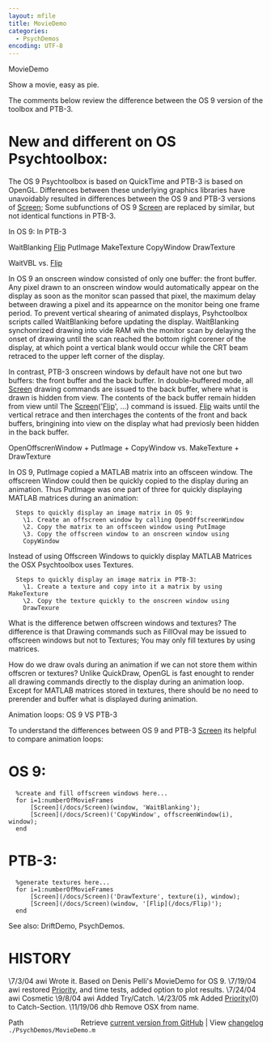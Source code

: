 ```yaml
---
layout: mfile
title: MovieDemo
categories:
  - PsychDemos
encoding: UTF-8
---
```


MovieDemo

Show a movie, easy as pie.

The comments below review the difference between the OS 9 version of
the toolbox and PTB-3.

# New and different on OS Psychtoolbox:

 The OS 9 Psychtoolbox is based on QuickTime and PTB-3 is
 based on OpenGL.  Differences between these underlying graphics libraries
 have unavoidably resulted in differences between the OS 9 and PTB-3
 versions of [Screen](/docs/Screen); Some subfunctions of OS 9 [Screen](/docs/Screen) are replaced by
 similar, but not identical functions in PTB-3.

 In OS 9:                   In PTB-3

  WaitBlanking              [Flip](/docs/Flip)
  PutImage                  MakeTexture
  CopyWindow                DrawTexture

 WaitVBL vs. [Flip](/docs/Flip)

  In OS 9 an onscreen window consisted of only one buffer: the front
  buffer.  Any pixel drawn to an onscreen window would automatically
  appear on the display as soon as the monitor scan passed  that pixel,
  the maximum delay between drawing a pixel and its appearnce on the
  monitor being one frame period.  To  prevent vertical shearing of
  animated displays, Psyhctoolbox scripts called WaitBlanking before
  updating the display.  WaitBlanking synchonrized drawing into vide RAM
  wih the monitor scan by delaying the onset of drawing until the scan
  reached the bottom right corener of the display, at which point a
  vertical blank would occur while the CRT beam retraced to the upper
  left corner of the display.

  In contrast, PTB-3 onscreen windows by default have not one but two
  buffers:  the front buffer and the back buffer.  In double-buffered
  mode, all [Screen](/docs/Screen) drawing commands are issued to the back buffer, where
  what is drawn is hidden from view.  The contents of the back buffer
  remain hidden from view until The [Screen](/docs/Screen)('[Flip](/docs/Flip)', ...) command is
  issued. [Flip](/docs/Flip) waits  until the vertical retrace and then interchages the
  contents of the front and back buffers, bringining into view on the
  display what had previosly been hidden in the back buffer.

 OpenOffscrenWindow + PutImage + CopyWindow vs. MakeTexture + DrawTexture

  In OS 9, PutImage copied a MATLAB matrix into an offsceen window.  The
  offscreen Window could then be quickly copied to the display during an
  animation.  Thus  PutImage was one part of three for quickly
  displaying MATLAB matrices during an animation:

      Steps to quickly display an image matrix in OS 9:
        \1. Create an offscreen window by calling OpenOffscreenWindow
        \2. Copy the matrix to an offsceen window using PutImage
        \3. Copy the offscreen window to an onscreen window using
        CopyWindow

  Instead of using Offscreen Windows to quickly display MATLAB Matrices
  the OSX Psychtoolbox uses Textures.

      Steps to quickly display an image matrix in PTB-3:
        \1. Create a texture and copy into it a matrix by using MakeTexture
        \2. Copy the texture quickly to the onscreen window using
        DrawTexure

  What is the difference betwen offscreen windows and textures? The
  difference is that Drawing commands such as FillOval may be  issued to
  offscreen windows but not to Textures; You may only fill textures by
  using matrices.

  How do we draw ovals during an animation if we can not store them
  within offscren or textures? Unlike QuickDraw, OpenGL is fast enought
  to render all drawing commands directly to the display during an
  animation loop. Except for MATLAB matrices stored in textures, there
  should be no need to prerender and buffer what is displayed during
  animation.

 Animation loops: OS 9 VS PTB-3

  To understand the differences between OS 9 and PTB-3 [Screen](/docs/Screen) its helpful
  to compare animation loops:

#   OS 9:

      %create and fill offscreen windows here...
      for i=1:numberOfMovieFrames
          [Screen](/docs/Screen)(window, 'WaitBlanking');
          [Screen](/docs/Screen)('CopyWindow', offscreenWindow(i), window);
      end

#   PTB-3:

      %generate textures here...
      for i=1:numberOfMovieFrames
          [Screen](/docs/Screen)('DrawTexture', texture(i), window);
          [Screen](/docs/Screen)(window, '[Flip](/docs/Flip)');
      end


See also: DriftDemo, PsychDemos.


# HISTORY

\7/3/04   awi  Wrote it.  Based on Denis Pelli's MovieDemo for OS 9.
\7/19/04  awi  restored [Priority](/docs/Priority), and time tests, added option to plot results.
\7/24/04  awi  Cosmetic
\9/8/04   awi  Added Try/Catch.
\4/23/05  mk   Added [Priority](/docs/Priority)(0) to Catch-Section.
\11/19/06 dhb  Remove OSX from name.


<div class="code_header" style="text-align:right;">
  <span style="float:left;">Path&nbsp;&nbsp;</span> <span class="counter">Retrieve <a href=
  "https://raw.github.com/Psychtoolbox-3/Psychtoolbox-3/beta/./PsychDemos/MovieDemo.m">current version from GitHub</a> | View <a href=
  "https://github.com/Psychtoolbox-3/Psychtoolbox-3/commits/beta/./PsychDemos/MovieDemo.m">changelog</a></span>
</div>
<div class="code">
  <code>./PsychDemos/MovieDemo.m</code>
</div>
